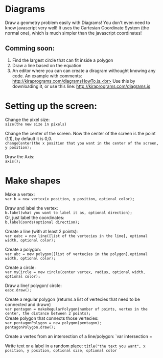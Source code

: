 # Diagrams
Draw a geometry problem easily with Diagrams! You don't even need to know javascript very well! It uses the Cartesian Coordinate System (the normal one), which is much simpler than the javascript coordinates! <br>
## Comming soon: <br>
1. Find the largest circle that can fit inside a polygon
2. Draw a line based on the equation
3. An editor where you can can create a diragram withought knowing any code.
An example with comments:
http://kiraprograms.com/diagramsHowTo.js.<br>
Use this by downloading it, or use this line: http://kiraprograms.com/diagrams.js

# Setting up the screen:
Change the pixel size: <br>
`size(the new size in pixels)`

Change the center of the screen. Now the center of the screen is the point (1,1), by default it is 0,0.<br>
`changeCenter(the x position that you want in the center of the screen, y position);`

Draw the Axis: <br>
`axis();`

# Make shapes
Make a vertex:<br>
`var b = new vertex(x position, y position, optional color);`

Draw and label the vertex:<br>
`b.label(what you want to label it as, optional direction);`<br>
Or, just label the coordinates: <br>
`b.labelCoords(optional direction);`

Create a line (with at least 2 points):<br>
`var eabc = new line([list of the vertecies in the line], optional width, optional color);`

Create a polygon:<br>
`var abc = new polygon([list of vertecies in the polygon],optional width, optional color);`

Create a circle: <br>
`var myCircle = new circle(center vertex, radius, optional width, optional color);`

Draw a line/ polygon/ circle:<br>
`eabc.draw();`

Create a regular polygon (returns a list of vertecies that need to be connected and drawn)<br>
`var pentagon = makeRegularPolygon(number of points, vertex in the center, the distance between 2 points);`<br>
Create polygon that connects those vertecies:<br>
`var pentagonPolygon = new polygon(pentagon);`<br>
`pentagonPolygon.draw();`

Create a vertex from an intersection of a line/polygon:
`var intersection = 


Write text or a label in a random place:
`title("the text you want", x position, y position, optional size, optional color`
